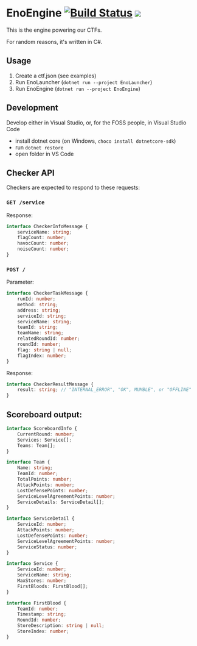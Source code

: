 # EnoEngine [![Build Status](https://dev.azure.com/ENOFLAG/ENOWARS/_apis/build/status/enowars.EnoEngine?branchName=master)](https://dev.azure.com/ENOFLAG/ENOWARS/_build/latest?definitionId=1&branchName=master) ![](https://tokei.rs/b1/github/enowars/EnoEngine)

This is the engine powering our CTFs.

For random reasons, it's written in C#.

## Usage

1. Create a ctf.json (see examples)
2. Run EnoLauncher (`dotnet run --project EnoLauncher`)
3. Run EnoEngine (`dotnet run --project EnoEngine`)

## Development

Develop either in Visual Studio, or, for the FOSS people, in Visual Studio Code

- install dotnet core (on Windows, `choco install dotnetcore-sdk`)
- run `dotnet restore`
- open folder in VS Code

## Checker API

Checkers are expected to respond to these requests:

### `GET /service`
Response:
```ts
interface CheckerInfoMessage {
    serviceName: string;
    flagCount: number;
    havocCount: number;
    noiseCount: number;
}
```

### `POST /`
Parameter:
```ts
interface CheckerTaskMessage {
    runId: number;
    method: string;
    address: string;
    serviceId: string;
    serviceName: string;
    teamId: string;
    teamName: string;
    relatedRoundId: number;
    roundId: number;
    flag: string | null;
    flagIndex: number;
}
```
Response:
```ts
interface CheckerResultMessage {
    result: string; // "INTERNAL_ERROR", "OK", MUMBLE", or "OFFLINE"
}
```

## Scoreboard output:
```ts
interface ScoreboardInfo {
	CurrentRound: number;
    Services: Service[];
	Teams: Team[];
}

interface Team {
    Name: string;                                                           //"teamname40"
    TeamId: number;                                                         //40
    TotalPoints: number;                                                    //2692.662622758371
    AttackPoints: number;                                                   //0.0
    LostDefensePoints: number;                                              //0.0
    ServiceLevelAgreementPoints: number;                                    //2692.662622758371
    ServiceDetails: ServiceDetail[];
}

interface ServiceDetail {
    ServiceId: number;
    AttackPoints: number;
    LostDefensePoints: number;
    ServiceLevelAgreementPoints: number;
    ServiceStatus: number;
}

interface Service {
    ServiceId: number;
    ServiceName: string;
    MaxStores: number;
    FirstBloods: FirstBlood[];
}

interface FirstBlood {
    TeamId: number;
    Timestamp: string;
    RoundId: number;
    StoreDescription: string | null;
    StoreIndex: number;
}
```
